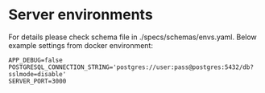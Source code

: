 # Server environments
For details please check schema file in ./specs/schemas/envs.yaml.
Below example settings from docker environment:
```
APP_DEBUG=false
POSTGRESQL_CONNECTION_STRING='postgres://user:pass@postgres:5432/db?sslmode=disable'
SERVER_PORT=3000
```